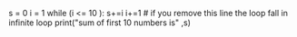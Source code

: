 s = 0
i = 1
while (i <= 10 ): 
s+=i 
i+=1 # if you remove this line the loop fall in infinite
loop
print("sum of first 10 numbers is" ,s)
